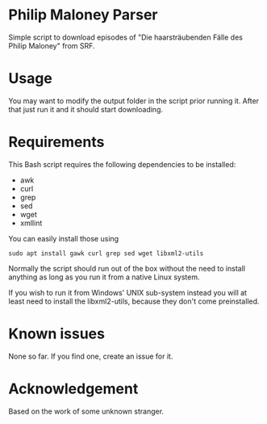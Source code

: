 Philip Maloney Parser
=======================
Simple script to download episodes of "Die haarsträubenden Fälle des Philip Maloney" from SRF.


Usage
=======================
You may want to modify the output folder in the script prior running it. After that just run it and it should start downloading.


Requirements
=======================
This Bash script requires the following dependencies to be installed:
- awk
- curl
- grep
- sed
- wget
- xmllint

You can easily install those using

	sudo apt install gawk curl grep sed wget libxml2-utils

Normally the script should run out of the box without the need to install anything as long as you run it from a native Linux system.

If you wish to run it from Windows' UNIX sub-system instead you will at least need to install the libxml2-utils, because they don't come preinstalled.


Known issues
=======================
None so far. If you find one, create an issue for it.


Acknowledgement
=======================
Based on the work of some unknown stranger.
